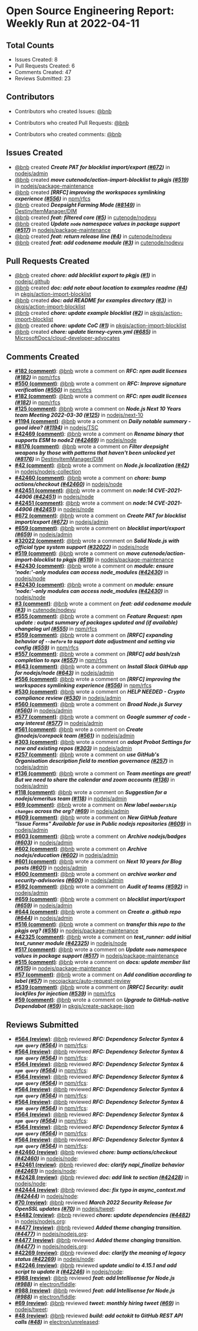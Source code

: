 # Open Source Engineering Report: Weekly Run at 2022-04-11

## Total Counts

* Issues Created: 8
* Pull Requests Created: 6
* Comments Created: 47
* Reviews Submitted: 23

## Contributors

* Contributors who created Issues: [@bnb](https://github.com/bnb)

* Contributors who created Pull Requests: [@bnb](https://github.com/bnb)

* Contributors who created comments: [@bnb](https://github.com/bnb)

## Issues Created

* [@bnb](https://github.com/bnb) created _**Create PAT for blocklist import/export ([#672](https://github.com/nodejs/admin/issues/672))**_ in [nodejs/admin](https://github.com/nodejs/admin)
* [@bnb](https://github.com/bnb) created _**move cutenode/action-import-blocklist to pkgjs ([#519](https://github.com/nodejs/package-maintenance/issues/519))**_ in [nodejs/package-maintenance](https://github.com/nodejs/package-maintenance)
* [@bnb](https://github.com/bnb) created _**[RRFC] improving the workspaces symlinking experience ([#556](https://github.com/npm/rfcs/issues/556))**_ in [npm/rfcs](https://github.com/npm/rfcs)
* [@bnb](https://github.com/bnb) created _**Deepsight Farming Mode ([#8149](https://github.com/DestinyItemManager/DIM/issues/8149))**_ in [DestinyItemManager/DIM](https://github.com/DestinyItemManager/DIM)
* [@bnb](https://github.com/bnb) created _**feat: filtered core ([#5](https://github.com/cutenode/nodevu/issues/5))**_ in [cutenode/nodevu](https://github.com/cutenode/nodevu)
* [@bnb](https://github.com/bnb) created _**Update `node` namespace values in package support ([#517](https://github.com/nodejs/package-maintenance/issues/517))**_ in [nodejs/package-maintenance](https://github.com/nodejs/package-maintenance)
* [@bnb](https://github.com/bnb) created _**feat: return release line ([#4](https://github.com/cutenode/nodevu/issues/4))**_ in [cutenode/nodevu](https://github.com/cutenode/nodevu)
* [@bnb](https://github.com/bnb) created _**feat: add codename module ([#3](https://github.com/cutenode/nodevu/issues/3))**_ in [cutenode/nodevu](https://github.com/cutenode/nodevu)

## Pull Requests Created

* [@bnb](https://github.com/bnb) created _**chore: add blocklist export to pkgjs ([#1](https://github.com/nodejs/.github/pull/1))**_ in [nodejs/.github](https://github.com/nodejs/.github)
* [@bnb](https://github.com/bnb) created _**doc: add note about location to examples readme ([#4](https://github.com/pkgjs/action-import-blocklist/pull/4))**_ in [pkgjs/action-import-blocklist](https://github.com/pkgjs/action-import-blocklist)
* [@bnb](https://github.com/bnb) created _**doc: add README for examples directory ([#3](https://github.com/pkgjs/action-import-blocklist/pull/3))**_ in [pkgjs/action-import-blocklist](https://github.com/pkgjs/action-import-blocklist)
* [@bnb](https://github.com/bnb) created _**chore: update example blocklist ([#2](https://github.com/pkgjs/action-import-blocklist/pull/2))**_ in [pkgjs/action-import-blocklist](https://github.com/pkgjs/action-import-blocklist)
* [@bnb](https://github.com/bnb) created _**chore: update CoC ([#1](https://github.com/pkgjs/action-import-blocklist/pull/1))**_ in [pkgjs/action-import-blocklist](https://github.com/pkgjs/action-import-blocklist)
* [@bnb](https://github.com/bnb) created _**chore: update tierney-cyren.yml ([#685](https://github.com/MicrosoftDocs/cloud-developer-advocates/pull/685))**_ in [MicrosoftDocs/cloud-developer-advocates](https://github.com/MicrosoftDocs/cloud-developer-advocates)

## Comments Created

* **[#182 (comment)](https://github.com/npm/rfcs/pull/182#issuecomment-1083704867)**: [@bnb](https://github.com/bnb) wrote a comment on _**RFC: npm audit licenses ([#182](https://github.com/npm/rfcs/pull/182))**_ in [npm/rfcs](https://github.com/npm/rfcs)
* **[#550 (comment)](https://github.com/npm/rfcs/pull/550#issuecomment-1083675910)**: [@bnb](https://github.com/bnb) wrote a comment on _**RFC: Improve signature verification ([#550](https://github.com/npm/rfcs/pull/550))**_ in [npm/rfcs](https://github.com/npm/rfcs)
* **[#182 (comment)](https://github.com/npm/rfcs/pull/182#issuecomment-1083671576)**: [@bnb](https://github.com/bnb) wrote a comment on _**RFC: npm audit licenses ([#182](https://github.com/npm/rfcs/pull/182))**_ in [npm/rfcs](https://github.com/npm/rfcs)
* **[#125 (comment)](https://github.com/nodejs/next-10/issues/125#issuecomment-1083181644)**: [@bnb](https://github.com/bnb) wrote a comment on _**Node.js  Next 10 Years team Meeting 2022-03-30 ([#125](https://github.com/nodejs/next-10/issues/125))**_ in [nodejs/next-10](https://github.com/nodejs/next-10)
* **[#1194 (comment)](https://github.com/nodejs/TSC/issues/1194#issuecomment-1082302814)**: [@bnb](https://github.com/bnb) wrote a comment on _**Daily notable summary - good idea? ([#1194](https://github.com/nodejs/TSC/issues/1194))**_ in [nodejs/TSC](https://github.com/nodejs/TSC)
* **[#42469 (comment)](https://github.com/nodejs/node/issues/42469#issuecomment-1080013000)**: [@bnb](https://github.com/bnb) wrote a comment on _**Rename binary that supports ESM to node2 ([#42469](https://github.com/nodejs/node/issues/42469))**_ in [nodejs/node](https://github.com/nodejs/node)
* **[#8176 (comment)](https://github.com/DestinyItemManager/DIM/issues/8176#issuecomment-1079521907)**: [@bnb](https://github.com/bnb) wrote a comment on _**Filter deepsight weapons by those with patterns that haven't been unlocked yet ([#8176](https://github.com/DestinyItemManager/DIM/issues/8176))**_ in [DestinyItemManager/DIM](https://github.com/DestinyItemManager/DIM)
* **[#42 (comment)](https://github.com/nodejs/nodejs-collection/issues/42#issuecomment-1079424987)**: [@bnb](https://github.com/bnb) wrote a comment on _**Node.js localization ([#42](https://github.com/nodejs/nodejs-collection/issues/42))**_ in [nodejs/nodejs-collection](https://github.com/nodejs/nodejs-collection)
* **[#42460 (comment)](https://github.com/nodejs/node/pull/42460#issuecomment-1079215479)**: [@bnb](https://github.com/bnb) wrote a comment on _**chore: bump actions/checkout ([#42460](https://github.com/nodejs/node/pull/42460))**_ in [nodejs/node](https://github.com/nodejs/node)
* **[#42451 (comment)](https://github.com/nodejs/node/issues/42451#issuecomment-1078234233)**: [@bnb](https://github.com/bnb) wrote a comment on _**node:14 CVE-2021-44906 ([#42451](https://github.com/nodejs/node/issues/42451))**_ in [nodejs/node](https://github.com/nodejs/node)
* **[#42451 (comment)](https://github.com/nodejs/node/issues/42451#issuecomment-1078133700)**: [@bnb](https://github.com/bnb) wrote a comment on _**node:14 CVE-2021-44906 ([#42451](https://github.com/nodejs/node/issues/42451))**_ in [nodejs/node](https://github.com/nodejs/node)
* **[#672 (comment)](https://github.com/nodejs/admin/issues/672#issuecomment-1077807361)**: [@bnb](https://github.com/bnb) wrote a comment on _**Create PAT for blocklist import/export ([#672](https://github.com/nodejs/admin/issues/672))**_ in [nodejs/admin](https://github.com/nodejs/admin)
* **[#659 (comment)](https://github.com/nodejs/admin/issues/659#issuecomment-1077807203)**: [@bnb](https://github.com/bnb) wrote a comment on _**blocklist import/export ([#659](https://github.com/nodejs/admin/issues/659))**_ in [nodejs/admin](https://github.com/nodejs/admin)
* **[#32022 (comment)](https://github.com/nodejs/node/issues/32022#issuecomment-1077770593)**: [@bnb](https://github.com/bnb) wrote a comment on _**Solid Node.js with official type system support ([#32022](https://github.com/nodejs/node/issues/32022))**_ in [nodejs/node](https://github.com/nodejs/node)
* **[#519 (comment)](https://github.com/nodejs/package-maintenance/issues/519#issuecomment-1077736855)**: [@bnb](https://github.com/bnb) wrote a comment on _**move cutenode/action-import-blocklist to pkgjs ([#519](https://github.com/nodejs/package-maintenance/issues/519))**_ in [nodejs/package-maintenance](https://github.com/nodejs/package-maintenance)
* **[#42430 (comment)](https://github.com/nodejs/node/pull/42430#issuecomment-1076427550)**: [@bnb](https://github.com/bnb) wrote a comment on _**module: ensure 'node:'-only modules can access node_modules ([#42430](https://github.com/nodejs/node/pull/42430))**_ in [nodejs/node](https://github.com/nodejs/node)
* **[#42430 (comment)](https://github.com/nodejs/node/pull/42430#issuecomment-1076406879)**: [@bnb](https://github.com/bnb) wrote a comment on _**module: ensure 'node:'-only modules can access node_modules ([#42430](https://github.com/nodejs/node/pull/42430))**_ in [nodejs/node](https://github.com/nodejs/node)
* **[#3 (comment)](https://github.com/cutenode/nodevu/issues/3#issuecomment-1075786010)**: [@bnb](https://github.com/bnb) wrote a comment on _**feat: add codename module ([#3](https://github.com/cutenode/nodevu/issues/3))**_ in [cutenode/nodevu](https://github.com/cutenode/nodevu)
* **[#555 (comment)](https://github.com/npm/rfcs/issues/555#issuecomment-1075739803)**: [@bnb](https://github.com/bnb) wrote a comment on _**Feature Request: npm update : output summary of packages updated and (if available) changelog url ([#555](https://github.com/npm/rfcs/issues/555))**_ in [npm/rfcs](https://github.com/npm/rfcs)
* **[#559 (comment)](https://github.com/npm/rfcs/issues/559#issuecomment-1075684567)**: [@bnb](https://github.com/bnb) wrote a comment on _**[RRFC] expanding behavior of `--before` to support date adjustment and setting via config ([#559](https://github.com/npm/rfcs/issues/559))**_ in [npm/rfcs](https://github.com/npm/rfcs)
* **[#557 (comment)](https://github.com/npm/rfcs/issues/557#issuecomment-1075484772)**: [@bnb](https://github.com/bnb) wrote a comment on _**[RRFC] add bash/zsh completion to npx ([#557](https://github.com/npm/rfcs/issues/557))**_ in [npm/rfcs](https://github.com/npm/rfcs)
* **[#643 (comment)](https://github.com/nodejs/admin/issues/643#issuecomment-1069801709)**: [@bnb](https://github.com/bnb) wrote a comment on _**Install Slack GitHub app for nodejs/node ([#643](https://github.com/nodejs/admin/issues/643))**_ in [nodejs/admin](https://github.com/nodejs/admin)
* **[#556 (comment)](https://github.com/npm/rfcs/issues/556#issuecomment-1069595262)**: [@bnb](https://github.com/bnb) wrote a comment on _**[RRFC] improving the workspaces symlinking experience ([#556](https://github.com/npm/rfcs/issues/556))**_ in [npm/rfcs](https://github.com/npm/rfcs)
* **[#530 (comment)](https://github.com/nodejs/admin/issues/530#issuecomment-1068723990)**: [@bnb](https://github.com/bnb) wrote a comment on _**HELP NEEDED - Crypto compliance review ([#530](https://github.com/nodejs/admin/issues/530))**_ in [nodejs/admin](https://github.com/nodejs/admin)
* **[#560 (comment)](https://github.com/nodejs/admin/issues/560#issuecomment-1068560595)**: [@bnb](https://github.com/bnb) wrote a comment on _**Broad Node.js Survey ([#560](https://github.com/nodejs/admin/issues/560))**_ in [nodejs/admin](https://github.com/nodejs/admin)
* **[#577 (comment)](https://github.com/nodejs/admin/issues/577#issuecomment-1068351079)**: [@bnb](https://github.com/bnb) wrote a comment on _**Google summer of code - any interest ([#577](https://github.com/nodejs/admin/issues/577))**_ in [nodejs/admin](https://github.com/nodejs/admin)
* **[#561 (comment)](https://github.com/nodejs/admin/issues/561#issuecomment-1068350016)**: [@bnb](https://github.com/bnb) wrote a comment on _**Create @nodejs/corepack team ([#561](https://github.com/nodejs/admin/issues/561))**_ in [nodejs/admin](https://github.com/nodejs/admin)
* **[#303 (comment)](https://github.com/nodejs/admin/issues/303#issuecomment-1068336256)**: [@bnb](https://github.com/bnb) wrote a comment on _**adopt Probot Settings for new and existing repos ([#303](https://github.com/nodejs/admin/issues/303))**_ in [nodejs/admin](https://github.com/nodejs/admin)
* **[#257 (comment)](https://github.com/nodejs/admin/issues/257#issuecomment-1068334205)**: [@bnb](https://github.com/bnb) wrote a comment on _**use GitHub's Organisation description field to mention governance ([#257](https://github.com/nodejs/admin/issues/257))**_ in [nodejs/admin](https://github.com/nodejs/admin)
* **[#136 (comment)](https://github.com/nodejs/admin/issues/136#issuecomment-1068333020)**: [@bnb](https://github.com/bnb) wrote a comment on _**Team meetings are great! But we need to share the calendar and zoom accounts ([#136](https://github.com/nodejs/admin/issues/136))**_ in [nodejs/admin](https://github.com/nodejs/admin)
* **[#118 (comment)](https://github.com/nodejs/admin/issues/118#issuecomment-1068332312)**: [@bnb](https://github.com/bnb) wrote a comment on _**Suggestion for a nodejs/emeritus team ([#118](https://github.com/nodejs/admin/issues/118))**_ in [nodejs/admin](https://github.com/nodejs/admin)
* **[#69 (comment)](https://github.com/nodejs/admin/issues/69#issuecomment-1068331323)**: [@bnb](https://github.com/bnb) wrote a comment on _**New label `membership changes` across the org? ([#69](https://github.com/nodejs/admin/issues/69))**_ in [nodejs/admin](https://github.com/nodejs/admin)
* **[#609 (comment)](https://github.com/nodejs/admin/issues/609#issuecomment-1068324227)**: [@bnb](https://github.com/bnb) wrote a comment on _**New GitHub feature "Issue Forms" Available for use in Public nodejs repositories ([#609](https://github.com/nodejs/admin/issues/609))**_ in [nodejs/admin](https://github.com/nodejs/admin)
* **[#603 (comment)](https://github.com/nodejs/admin/issues/603#issuecomment-1068323614)**: [@bnb](https://github.com/bnb) wrote a comment on _**Archive nodejs/badges ([#603](https://github.com/nodejs/admin/issues/603))**_ in [nodejs/admin](https://github.com/nodejs/admin)
* **[#602 (comment)](https://github.com/nodejs/admin/issues/602#issuecomment-1068322970)**: [@bnb](https://github.com/bnb) wrote a comment on _**Archive nodejs/education ([#602](https://github.com/nodejs/admin/issues/602))**_ in [nodejs/admin](https://github.com/nodejs/admin)
* **[#601 (comment)](https://github.com/nodejs/admin/issues/601#issuecomment-1068322207)**: [@bnb](https://github.com/bnb) wrote a comment on _**Next 10 years for Blog posts ([#601](https://github.com/nodejs/admin/issues/601))**_ in [nodejs/admin](https://github.com/nodejs/admin)
* **[#600 (comment)](https://github.com/nodejs/admin/issues/600#issuecomment-1068321446)**: [@bnb](https://github.com/bnb) wrote a comment on _**archive worker and security-advisories ([#600](https://github.com/nodejs/admin/issues/600))**_ in [nodejs/admin](https://github.com/nodejs/admin)
* **[#592 (comment)](https://github.com/nodejs/admin/issues/592#issuecomment-1068320823)**: [@bnb](https://github.com/bnb) wrote a comment on _**Audit of teams ([#592](https://github.com/nodejs/admin/issues/592))**_ in [nodejs/admin](https://github.com/nodejs/admin)
* **[#659 (comment)](https://github.com/nodejs/admin/issues/659#issuecomment-1068191925)**: [@bnb](https://github.com/bnb) wrote a comment on _**blocklist import/export ([#659](https://github.com/nodejs/admin/issues/659))**_ in [nodejs/admin](https://github.com/nodejs/admin)
* **[#644 (comment)](https://github.com/nodejs/admin/issues/644#issuecomment-1068189173)**: [@bnb](https://github.com/bnb) wrote a comment on _**Create a .github repo ([#644](https://github.com/nodejs/admin/issues/644))**_ in [nodejs/admin](https://github.com/nodejs/admin)
* **[#516 (comment)](https://github.com/nodejs/package-maintenance/issues/516#issuecomment-1067413567)**: [@bnb](https://github.com/bnb) wrote a comment on _**transfer this repo to the pkgjs org? ([#516](https://github.com/nodejs/package-maintenance/issues/516))**_ in [nodejs/package-maintenance](https://github.com/nodejs/package-maintenance)
* **[#42325 (comment)](https://github.com/nodejs/node/pull/42325#issuecomment-1067236749)**: [@bnb](https://github.com/bnb) wrote a comment on _**test_runner: add initial test_runner module ([#42325](https://github.com/nodejs/node/pull/42325))**_ in [nodejs/node](https://github.com/nodejs/node)
* **[#517 (comment)](https://github.com/nodejs/package-maintenance/issues/517#issuecomment-1064667921)**: [@bnb](https://github.com/bnb) wrote a comment on _**Update `node` namespace values in package support ([#517](https://github.com/nodejs/package-maintenance/issues/517))**_ in [nodejs/package-maintenance](https://github.com/nodejs/package-maintenance)
* **[#515 (comment)](https://github.com/nodejs/package-maintenance/pull/515#issuecomment-1064387471)**: [@bnb](https://github.com/bnb) wrote a comment on _**docs: update member list ([#515](https://github.com/nodejs/package-maintenance/pull/515))**_ in [nodejs/package-maintenance](https://github.com/nodejs/package-maintenance)
* **[#57 (comment)](https://github.com/necojackarc/auto-request-review/issues/57#issuecomment-1058403915)**: [@bnb](https://github.com/bnb) wrote a comment on _**Add condition according to label ([#57](https://github.com/necojackarc/auto-request-review/issues/57))**_ in [necojackarc/auto-request-review](https://github.com/necojackarc/auto-request-review)
* **[#539 (comment)](https://github.com/npm/rfcs/issues/539#issuecomment-1058363718)**: [@bnb](https://github.com/bnb) wrote a comment on _**[RRFC] Security: audit lockfiles for injection ([#539](https://github.com/npm/rfcs/issues/539))**_ in [npm/rfcs](https://github.com/npm/rfcs)
* **[#59 (comment)](https://github.com/pkgjs/create-package-json/pull/59#issuecomment-1057466358)**: [@bnb](https://github.com/bnb) wrote a comment on _**Upgrade to GitHub-native Dependabot ([#59](https://github.com/pkgjs/create-package-json/pull/59))**_ in [pkgjs/create-package-json](https://github.com/pkgjs/create-package-json)

## Reviews Submitted

* **[#564 (review)](https://github.com/npm/rfcs/pull/564#pullrequestreview-926766275)**: [@bnb](https://github.com/bnb) reviewed _**RFC: Dependency Selector Syntax & `npm query` ([#564](https://github.com/npm/rfcs/pull/564))**_ in [npm/rfcs](https://github.com/npm/rfcs): 
* **[#564 (review)](https://github.com/npm/rfcs/pull/564#pullrequestreview-926764971)**: [@bnb](https://github.com/bnb) reviewed _**RFC: Dependency Selector Syntax & `npm query` ([#564](https://github.com/npm/rfcs/pull/564))**_ in [npm/rfcs](https://github.com/npm/rfcs): 
* **[#564 (review)](https://github.com/npm/rfcs/pull/564#pullrequestreview-926763440)**: [@bnb](https://github.com/bnb) reviewed _**RFC: Dependency Selector Syntax & `npm query` ([#564](https://github.com/npm/rfcs/pull/564))**_ in [npm/rfcs](https://github.com/npm/rfcs): 
* **[#564 (review)](https://github.com/npm/rfcs/pull/564#pullrequestreview-926762234)**: [@bnb](https://github.com/bnb) reviewed _**RFC: Dependency Selector Syntax & `npm query` ([#564](https://github.com/npm/rfcs/pull/564))**_ in [npm/rfcs](https://github.com/npm/rfcs): 
* **[#564 (review)](https://github.com/npm/rfcs/pull/564#pullrequestreview-926758120)**: [@bnb](https://github.com/bnb) reviewed _**RFC: Dependency Selector Syntax & `npm query` ([#564](https://github.com/npm/rfcs/pull/564))**_ in [npm/rfcs](https://github.com/npm/rfcs): 
* **[#564 (review)](https://github.com/npm/rfcs/pull/564#pullrequestreview-926757856)**: [@bnb](https://github.com/bnb) reviewed _**RFC: Dependency Selector Syntax & `npm query` ([#564](https://github.com/npm/rfcs/pull/564))**_ in [npm/rfcs](https://github.com/npm/rfcs): 
* **[#564 (review)](https://github.com/npm/rfcs/pull/564#pullrequestreview-926757500)**: [@bnb](https://github.com/bnb) reviewed _**RFC: Dependency Selector Syntax & `npm query` ([#564](https://github.com/npm/rfcs/pull/564))**_ in [npm/rfcs](https://github.com/npm/rfcs): 
* **[#564 (review)](https://github.com/npm/rfcs/pull/564#pullrequestreview-926755575)**: [@bnb](https://github.com/bnb) reviewed _**RFC: Dependency Selector Syntax & `npm query` ([#564](https://github.com/npm/rfcs/pull/564))**_ in [npm/rfcs](https://github.com/npm/rfcs): 
* **[#564 (review)](https://github.com/npm/rfcs/pull/564#pullrequestreview-926752699)**: [@bnb](https://github.com/bnb) reviewed _**RFC: Dependency Selector Syntax & `npm query` ([#564](https://github.com/npm/rfcs/pull/564))**_ in [npm/rfcs](https://github.com/npm/rfcs): 
* **[#42460 (review)](https://github.com/nodejs/node/pull/42460#pullrequestreview-921214992)**: [@bnb](https://github.com/bnb) reviewed _**chore: bump actions/checkout ([#42460](https://github.com/nodejs/node/pull/42460))**_ in [nodejs/node](https://github.com/nodejs/node): 
* **[#42461 (review)](https://github.com/nodejs/node/pull/42461#pullrequestreview-921208653)**: [@bnb](https://github.com/bnb) reviewed _**doc: clarify napi_finalize behavior ([#42461](https://github.com/nodejs/node/pull/42461))**_ in [nodejs/node](https://github.com/nodejs/node): 
* **[#42428 (review)](https://github.com/nodejs/node/pull/42428#pullrequestreview-919402283)**: [@bnb](https://github.com/bnb) reviewed _**doc: add link to section ([#42428](https://github.com/nodejs/node/pull/42428))**_ in [nodejs/node](https://github.com/nodejs/node): 
* **[#42444 (review)](https://github.com/nodejs/node/pull/42444#pullrequestreview-919112315)**: [@bnb](https://github.com/bnb) reviewed _**doc: fix typo in async_context.md ([#42444](https://github.com/nodejs/node/pull/42444))**_ in [nodejs/node](https://github.com/nodejs/node): 
* **[#70 (review)](https://github.com/nodejs/tweet/pull/70#pullrequestreview-913877467)**: [@bnb](https://github.com/bnb) reviewed _**March 2022 Security Release for OpenSSL updates ([#70](https://github.com/nodejs/tweet/pull/70))**_ in [nodejs/tweet](https://github.com/nodejs/tweet): 
* **[#4482 (review)](https://github.com/nodejs/nodejs.org/pull/4482#pullrequestreview-909123868)**: [@bnb](https://github.com/bnb) reviewed _**chore: update dependencies ([#4482](https://github.com/nodejs/nodejs.org/pull/4482))**_ in [nodejs/nodejs.org](https://github.com/nodejs/nodejs.org): 
* **[#4477 (review)](https://github.com/nodejs/nodejs.org/pull/4477#pullrequestreview-909122437)**: [@bnb](https://github.com/bnb) reviewed _**Added theme changing transition. ([#4477](https://github.com/nodejs/nodejs.org/pull/4477))**_ in [nodejs/nodejs.org](https://github.com/nodejs/nodejs.org): 
* **[#4477 (review)](https://github.com/nodejs/nodejs.org/pull/4477#pullrequestreview-909121080)**: [@bnb](https://github.com/bnb) reviewed _**Added theme changing transition. ([#4477](https://github.com/nodejs/nodejs.org/pull/4477))**_ in [nodejs/nodejs.org](https://github.com/nodejs/nodejs.org): 
* **[#42269 (review)](https://github.com/nodejs/node/pull/42269#pullrequestreview-904866224)**: [@bnb](https://github.com/bnb) reviewed _**doc: clarify the meaning of legacy status ([#42269](https://github.com/nodejs/node/pull/42269))**_ in [nodejs/node](https://github.com/nodejs/node): 
* **[#42246 (review)](https://github.com/nodejs/node/pull/42246#pullrequestreview-904741890)**: [@bnb](https://github.com/bnb) reviewed _**update undici to 4.15.1 and add script to update it ([#42246](https://github.com/nodejs/node/pull/42246))**_ in [nodejs/node](https://github.com/nodejs/node): 
* **[#988 (review)](https://github.com/electron/fiddle/pull/988#pullrequestreview-899252502)**: [@bnb](https://github.com/bnb) reviewed _**feat: add Intellisense for Node.js ([#988](https://github.com/electron/fiddle/pull/988))**_ in [electron/fiddle](https://github.com/electron/fiddle): 
* **[#988 (review)](https://github.com/electron/fiddle/pull/988#pullrequestreview-899252502)**: [@bnb](https://github.com/bnb) reviewed _**feat: add Intellisense for Node.js ([#988](https://github.com/electron/fiddle/pull/988))**_ in [electron/fiddle](https://github.com/electron/fiddle): 
* **[#69 (review)](https://github.com/nodejs/tweet/pull/69#pullrequestreview-896945791)**: [@bnb](https://github.com/bnb) reviewed _**tweet: monthly hiring tweet ([#69](https://github.com/nodejs/tweet/pull/69))**_ in [nodejs/tweet](https://github.com/nodejs/tweet): 
* **[#48 (review)](https://github.com/electron/unreleased/pull/48#pullrequestreview-896684950)**: [@bnb](https://github.com/bnb) reviewed _**build: add octokit to GitHub REST API calls ([#48](https://github.com/electron/unreleased/pull/48))**_ in [electron/unreleased](https://github.com/electron/unreleased): 
